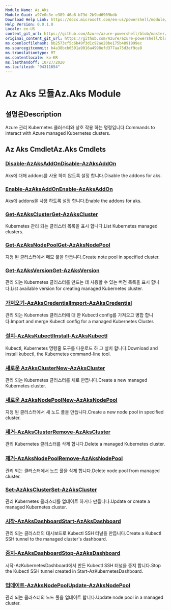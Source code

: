 ```yaml
---
Module Name: Az.Aks
Module Guid: a97e0c3e-e389-46a6-b73d-2b9bd6909bdb
Download Help Link: https://docs.microsoft.com/en-us/powershell/module/az.aks
Help Version: 0.0.1.0
Locale: en-US
content_git_url: https://github.com/Azure/azure-powershell/blob/master/src/Aks/Aks/help/Az.Aks.md
original_content_git_url: https://github.com/Azure/azure-powershell/blob/master/src/Aks/Aks/help/Az.Aks.md
ms.openlocfilehash: bb2573cf5c6b49f3d1c92ae20be175b4891999ec
ms.sourcegitcommit: b4a38bcb0501a9016a4998efd377aa75d3ef9ce8
ms.translationtype: MT
ms.contentlocale: ko-KR
ms.lasthandoff: 10/27/2020
ms.locfileid: "94311654"
---
```

# <span data-ttu-id="776fd-101">Az Aks 모듈</span><span class="sxs-lookup"><span data-stu-id="776fd-101">Az.Aks Module</span></span>
## <span data-ttu-id="776fd-102">설명은</span><span class="sxs-lookup"><span data-stu-id="776fd-102">Description</span></span>
<span data-ttu-id="776fd-103">Azure 관리 Kubernetes 클러스터와 상호 작용 하는 명령입니다.</span><span class="sxs-lookup"><span data-stu-id="776fd-103">Commands to interact with Azure managed Kubernetes clusters.</span></span>

## <span data-ttu-id="776fd-104">Az Aks Cmdlet</span><span class="sxs-lookup"><span data-stu-id="776fd-104">Az.Aks Cmdlets</span></span>
### [<span data-ttu-id="776fd-105">Disable-AzAksAddOn</span><span class="sxs-lookup"><span data-stu-id="776fd-105">Disable-AzAksAddOn</span></span>](Disable-AzAksAddOn.md)
<span data-ttu-id="776fd-106">Aks에 대해 addons를 사용 하지 않도록 설정 합니다.</span><span class="sxs-lookup"><span data-stu-id="776fd-106">Disable the addons for aks.</span></span>

### [<span data-ttu-id="776fd-107">Enable-AzAksAddOn</span><span class="sxs-lookup"><span data-stu-id="776fd-107">Enable-AzAksAddOn</span></span>](Enable-AzAksAddOn.md)
<span data-ttu-id="776fd-108">Aks에 addons을 사용 하도록 설정 합니다.</span><span class="sxs-lookup"><span data-stu-id="776fd-108">Enable the addons for aks.</span></span>

### [<span data-ttu-id="776fd-109">Get-AzAksCluster</span><span class="sxs-lookup"><span data-stu-id="776fd-109">Get-AzAksCluster</span></span>](Get-AzAksCluster.md)
<span data-ttu-id="776fd-110">Kubernetes 관리 되는 클러스터 목록을 표시 합니다.</span><span class="sxs-lookup"><span data-stu-id="776fd-110">List Kubernetes managed clusters.</span></span>

### [<span data-ttu-id="776fd-111">Get-AzAksNodePool</span><span class="sxs-lookup"><span data-stu-id="776fd-111">Get-AzAksNodePool</span></span>](Get-AzAksNodePool.md)
<span data-ttu-id="776fd-112">지정 된 클러스터에서 메모 풀을 만듭니다.</span><span class="sxs-lookup"><span data-stu-id="776fd-112">Create note pool in specified cluster.</span></span>

### [<span data-ttu-id="776fd-113">Get-AzAksVersion</span><span class="sxs-lookup"><span data-stu-id="776fd-113">Get-AzAksVersion</span></span>](Get-AzAksVersion.md)
<span data-ttu-id="776fd-114">관리 되는 Kubernetes 클러스터를 만드는 데 사용할 수 있는 버전 목록을 표시 합니다.</span><span class="sxs-lookup"><span data-stu-id="776fd-114">List available version for creating managed Kubernetes cluster.</span></span>

### [<span data-ttu-id="776fd-115">가져오기-AzAksCredential</span><span class="sxs-lookup"><span data-stu-id="776fd-115">Import-AzAksCredential</span></span>](Import-AzAksCredential.md)
<span data-ttu-id="776fd-116">관리 되는 Kubernetes 클러스터에 대 한 Kubectl config를 가져오고 병합 합니다.</span><span class="sxs-lookup"><span data-stu-id="776fd-116">Import and merge Kubectl config for a managed Kubernetes Cluster.</span></span>

### [<span data-ttu-id="776fd-117">설치-AzAksKubectl</span><span class="sxs-lookup"><span data-stu-id="776fd-117">Install-AzAksKubectl</span></span>](Install-AzAksKubectl.md)
<span data-ttu-id="776fd-118">Kubectl, Kubernetes 명령줄 도구를 다운로드 하 고 설치 합니다.</span><span class="sxs-lookup"><span data-stu-id="776fd-118">Download and install kubectl, the Kubernetes command-line tool.</span></span>

### [<span data-ttu-id="776fd-119">새로운 AzAksCluster</span><span class="sxs-lookup"><span data-stu-id="776fd-119">New-AzAksCluster</span></span>](New-AzAksCluster.md)
<span data-ttu-id="776fd-120">관리 되는 Kubernetes 클러스터를 새로 만듭니다.</span><span class="sxs-lookup"><span data-stu-id="776fd-120">Create a new managed Kubernetes cluster.</span></span>

### [<span data-ttu-id="776fd-121">새로운 AzAksNodePool</span><span class="sxs-lookup"><span data-stu-id="776fd-121">New-AzAksNodePool</span></span>](New-AzAksNodePool.md)
<span data-ttu-id="776fd-122">지정 된 클러스터에서 새 노드 풀을 만듭니다.</span><span class="sxs-lookup"><span data-stu-id="776fd-122">Create a new node pool in specified cluster.</span></span>

### [<span data-ttu-id="776fd-123">제거-AzAksCluster</span><span class="sxs-lookup"><span data-stu-id="776fd-123">Remove-AzAksCluster</span></span>](Remove-AzAksCluster.md)
<span data-ttu-id="776fd-124">관리 Kubernetes 클러스터를 삭제 합니다.</span><span class="sxs-lookup"><span data-stu-id="776fd-124">Delete a managed Kubernetes cluster.</span></span>

### [<span data-ttu-id="776fd-125">제거-AzAksNodePool</span><span class="sxs-lookup"><span data-stu-id="776fd-125">Remove-AzAksNodePool</span></span>](Remove-AzAksNodePool.md)
<span data-ttu-id="776fd-126">관리 되는 클러스터에서 노드 풀을 삭제 합니다.</span><span class="sxs-lookup"><span data-stu-id="776fd-126">Delete node pool from managed cluster.</span></span>

### [<span data-ttu-id="776fd-127">Set-AzAksCluster</span><span class="sxs-lookup"><span data-stu-id="776fd-127">Set-AzAksCluster</span></span>](Set-AzAksCluster.md)
<span data-ttu-id="776fd-128">관리 Kubernetes 클러스터를 업데이트 하거나 만듭니다.</span><span class="sxs-lookup"><span data-stu-id="776fd-128">Update or create a managed Kubernetes cluster.</span></span>

### [<span data-ttu-id="776fd-129">시작-AzAksDashboard</span><span class="sxs-lookup"><span data-stu-id="776fd-129">Start-AzAksDashboard</span></span>](Start-AzAksDashboard.md)
<span data-ttu-id="776fd-130">관리 되는 클러스터의 대시보드로 Kubectl SSH 터널을 만듭니다.</span><span class="sxs-lookup"><span data-stu-id="776fd-130">Create a Kubectl SSH tunnel to the managed cluster's dashboard.</span></span>

### [<span data-ttu-id="776fd-131">중지-AzAksDashboard</span><span class="sxs-lookup"><span data-stu-id="776fd-131">Stop-AzAksDashboard</span></span>](Stop-AzAksDashboard.md)
<span data-ttu-id="776fd-132">시작-AzKubernetesDashboard에서 만든 Kubectl SSH 터널을 중지 합니다.</span><span class="sxs-lookup"><span data-stu-id="776fd-132">Stop the Kubectl SSH tunnel created in Start-AzKubernetesDashboard.</span></span>

### [<span data-ttu-id="776fd-133">업데이트-AzAksNodePool</span><span class="sxs-lookup"><span data-stu-id="776fd-133">Update-AzAksNodePool</span></span>](Update-AzAksNodePool.md)
<span data-ttu-id="776fd-134">관리 되는 클러스터의 노드 풀을 업데이트 합니다.</span><span class="sxs-lookup"><span data-stu-id="776fd-134">Update node pool in a managed cluster.</span></span>

